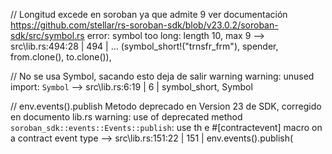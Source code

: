 // Longitud excede en soroban ya que admite 9 ver documentación https://github.com/stellar/rs-soroban-sdk/blob/v23.0.2/soroban-sdk/src/symbol.rs
error: symbol too long: length 10, max 9
   --> src\lib.rs:494:28
    |
494 | ...   (symbol_short!("trnsfr_frm"), spender, from.clone(), to.clone()),

// No se usa Symbol, sacando esto deja de salir warning
warning: unused import: `Symbol`
 --> src\lib.rs:6:19
  |
6 |     symbol_short, Symbol

// env.events().publish Metodo deprecado en Version 23 de SDK, corregido en documento lib.rs
warning: use of deprecated method `soroban_sdk::events::Events::publish`: use th
e #[contractevent] macro on a contract event type
   --> src\lib.rs:151:22
    |
151 |         env.events().publish(
